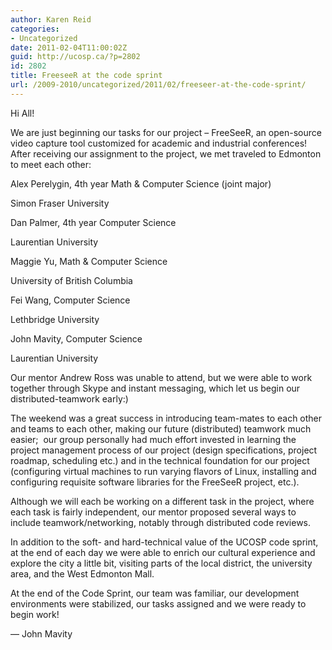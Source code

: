 ```yaml
---
author: Karen Reid
categories:
- Uncategorized
date: 2011-02-04T11:00:02Z
guid: http://ucosp.ca/?p=2802
id: 2802
title: FreeseeR at the code sprint
url: /2009-2010/uncategorized/2011/02/freeseer-at-the-code-sprint/
---
```


Hi All!

We are just beginning our tasks for our project &#8211; FreeSeeR, an open-source video capture tool customized for academic and industrial conferences!  After receiving our assignment to the project, we met traveled to Edmonton to meet each other:

Alex Perelygin, 4th year Math & Computer Science (joint major)
  
Simon Fraser University

Dan Palmer, 4th year Computer Science
  
Laurentian University

Maggie Yu, Math & Computer Science
  
University of British Columbia

Fei Wang, Computer Science
  
Lethbridge University

John Mavity, Computer Science
  
Laurentian University

Our mentor Andrew Ross was unable to attend, but we were able to work together through Skype and instant messaging, which let us begin our distributed-teamwork early:)

The weekend was a great success in introducing team-mates to each other and teams to each other, making our future (distributed) teamwork much easier;  our group personally had much effort invested in learning the project management process of our project (design specifications, project roadmap, scheduling etc.) and in the technical foundation for our project (configuring virtual machines to run varying flavors of Linux, installing and configuring requisite software libraries for the FreeSeeR project, etc.).

Although we will each be working on a different task in the project, where each task is fairly independent, our mentor proposed several ways to include teamwork/networking, notably through distributed code reviews.

In addition to the soft- and hard-technical value of the UCOSP code sprint, at the end of each day we were able to enrich our cultural experience and explore the city a little bit, visiting parts of the local district, the university area, and the West Edmonton Mall.

At the end of the Code Sprint, our team was familiar, our development environments were stabilized, our tasks assigned and we were ready to begin work!

&#8212; John Mavity